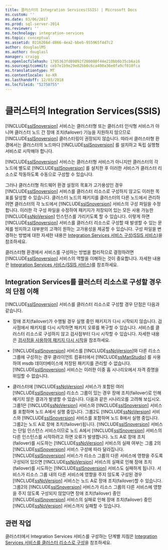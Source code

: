 ```yaml
---
title: 클러스터의 Integration Services(SSIS) | Microsoft Docs
ms.custom: ''
ms.date: 03/06/2017
ms.prod: sql-server-2014
ms.reviewer: ''
ms.technology: integration-services
ms.topic: conceptual
ms.assetid: 0216266d-d866-4ea2-bbeb-955965f4d7c2
author: douglaslMS
ms.author: douglasl
manager: craigg
ms.openlocfilehash: 1785363fd89092f286080f44e210bb6b35cb6a16
ms.sourcegitcommit: ceb7e1b9e29e02bb0c6ca400a36e0fa9cf010fca
ms.translationtype: MT
ms.contentlocale: ko-KR
ms.lasthandoff: 12/03/2018
ms.locfileid: "52758755"
---
```

# <a name="integration-services-ssis-in-a-cluster"></a>클러스터의 Integration Services(SSIS)
  [!INCLUDE[ssISnoversion](../../includes/ssisnoversion-md.md)] 서비스는 클러스터형 또는 클러스터 인식형 서비스가 아니며 클러스터 노드 간 장애 조치(failover) 기능을 지원하지 않으므로 [!INCLUDE[ssISnoversion](../../includes/ssisnoversion-md.md)] 클러스터링이 권장되지 않습니다. 따라서 클러스터형 환경에서는 클러스터의 노드마다 [!INCLUDE[ssISnoversion](../../includes/ssisnoversion-md.md)] 를 설치하고 독립 실행형 서비스로 시작해야 합니다.  
  
 [!INCLUDE[ssISnoversion](../../includes/ssisnoversion-md.md)] 서비스는 클러스터형 서비스가 아니지만 클러스터의 각 노드에 별도로 [!INCLUDE[ssISnoversion](../../includes/ssisnoversion-md.md)] 를 설치한 후 이러한 서비스가 클러스터 리소스로 작동하도록 수동으로 구성할 수 있습니다.  
  
 그러나 클러스터형 하드웨어 환경 설정의 목표가 고가용성인 경우 [!INCLUDE[ssISnoversion](../../includes/ssisnoversion-md.md)] 서비스를 클러스터 리소스로 구성하지 않고도 이러한 목표를 달성할 수 있습니다.  클러스터 노드의 패키지를 클러스터의 다른 노드에서 관리하려면 클러스터의 각 노드에서 [!INCLUDE[ssISnoversion](../../includes/ssisnoversion-md.md)] 서비스의 구성 파일을 수정합니다. 이러한 각 구성 파일을 수정하여 패키지가 저장되어 있는 모든 사용 가능한 [!INCLUDE[ssNoVersion](../../includes/ssnoversion-md.md)] 인스턴스를 가리키도록 할 수 있습니다. 이렇게 하면 [!INCLUDE[ssISnoversion](../../includes/ssisnoversion-md.md)] 서비스를 클러스터 리소스로 구성할 때 발생할 수 있는 문제를 방지하고 대부분의 고객이 원하는 고가용성을 제공할 수 있습니다. 구성 파일을 변경하는 방법에 대한 자세한 내용은 [Integration Services 서비스 구성&#40;SSIS 서비스&#41;](integration-services-service-ssis-service.md)을 참조하세요.  
  
 클러스터형 환경에서 서비스를 구성하는 방법을 합리적으로 결정하려면 [!INCLUDE[ssISnoversion](../../includes/ssisnoversion-md.md)] 서비스의 역할을 이해하는 것이 중요합니다. 자세한 내용은 [Integration Services 서비스&#40;SSIS 서비스&#41;](integration-services-service-ssis-service.md)를 참조하세요.  
  
## <a name="understanding-the-disadvantages-of-configuring-integration-services-as-a-cluster-resource"></a>Integration Services를 클러스터 리소스로 구성할 경우의 단점 이해  
 [!INCLUDE[ssISnoversion](../../includes/ssisnoversion-md.md)] 서비스를 클러스터 리소스로 구성할 경우 단점은 다음과 같습니다.  
  
-   장애 조치(failover)가 수행될 경우 실행 중인 패키지가 다시 시작되지 않습니다. 검사점에서 패키지를 다시 시작하면 패키지 오류를 복구할 수 있습니다. 서비스를 클러스터 리소스로 구성하지 않고 검사점부터 다시 시작할 수 있습니다. 자세한 내용은 [검사점을 사용하여 패키지 다시 시작](../packages/restart-packages-by-using-checkpoints.md)을 참조하세요.  
  
-   [!INCLUDE[ssISnoversion](../../includes/ssisnoversion-md.md)] 서비스를 [!INCLUDE[ssNoVersion](../../includes/ssnoversion-md.md)]와 다른 리소스 그룹에 구성하는 경우 클라이언트 컴퓨터에서 [!INCLUDE[ssManStudio](../../includes/ssmanstudio-md.md)] 를 사용하여 msdb 데이터베이스에 저장된 패키지를 관리할 수 없습니다. [!INCLUDE[ssISnoversion](../../includes/ssisnoversion-md.md)] 서비스는 이러한 이중 홉 시나리오에서 자격 증명을 위임할 수 없습니다.  
  
-   클러스터에 [!INCLUDE[ssNoVersion](../../includes/ssnoversion-md.md)] 서비스가 포함된 여러 [!INCLUDE[ssISnoversion](../../includes/ssisnoversion-md.md)] 리소스 그룹이 있는 경우 장애 조치(failover)로 인해 예기치 않은 결과가 발생할 수 있습니다. 다음과 같은 시나리오를 고려해 보십시오. 그룹1은 [!INCLUDE[ssNoVersion](../../includes/ssnoversion-md.md)] 서비스와 [!INCLUDE[ssISnoversion](../../includes/ssisnoversion-md.md)] 서비스를 포함하며 노드 A에서 실행 중입니다. 그룹2도 [!INCLUDE[ssNoVersion](../../includes/ssnoversion-md.md)] 서비스와 [!INCLUDE[ssISnoversion](../../includes/ssisnoversion-md.md)] 서비스를 포함하며 노드 B에서 실행 중입니다. 그룹2는 노드 A로 장애 조치(failover)됩니다. [!INCLUDE[ssISnoversion](../../includes/ssisnoversion-md.md)] 서비스는 단일 인스턴스 서비스이므로 노드 A에서 [!INCLUDE[ssISnoversion](../../includes/ssisnoversion-md.md)] 서비스의 다른 인스턴스를 시작하려고 하면 오류가 발생합니다. 노드 A로 장애 조치(failover)를 시도하는 [!INCLUDE[ssNoVersion](../../includes/ssnoversion-md.md)] 서비스의 실패 여부는 그룹 2의 [!INCLUDE[ssISnoversion](../../includes/ssisnoversion-md.md)] 서비스 구성에 따라 달라집니다. [!INCLUDE[ssISnoversion](../../includes/ssisnoversion-md.md)] 서비스가 리소스 그룹의 다른 서비스에 영향을 주도록 구성되어 있으면 [!INCLUDE[ssNoVersion](../../includes/ssnoversion-md.md)] 서비스의 실패로 인해 장애 조치(failover)를 시도하는 [!INCLUDE[ssISnoversion](../../includes/ssisnoversion-md.md)] 서비스도 실패하게 됩니다. 서비스가 리소스 그룹 내의 다른 서비스에 영향을 주지 않도록 구성된 경우 [!INCLUDE[ssNoVersion](../../includes/ssnoversion-md.md)] 서비스는 노드 A로 장애 조치(failover)할 수 있습니다. 그룹2의 [!INCLUDE[ssISnoversion](../../includes/ssisnoversion-md.md)] 서비스가 리소스 그룹의 다른 서비스에 영향을 주지 않도록 구성되지 않았다면 장애 조치(failover) 중인 [!INCLUDE[ssISnoversion](../../includes/ssisnoversion-md.md)] 서비스의 실패로 인해 장애 조치(failover) 중인 [!INCLUDE[ssNoVersion](../../includes/ssnoversion-md.md)] 서비스까지 실패할 수 있습니다.  
  
## <a name="related-tasks"></a>관련 작업  
 클러스터에서 Integration Services 서비스를 구성하는 단계별 지침은 [Integration Services 서비스를 클러스터 리소스로 구성](../configure-the-integration-services-service-as-a-cluster-resource.md)을 참조하세요.  
  
  
